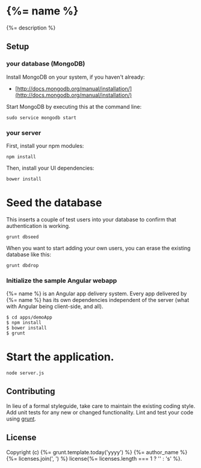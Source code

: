 # {%= name %}

{%= description %}

## Setup

### your database (MongoDB)

Install MongoDB on your system, if you haven't already:

* [http://docs.mongodb.org/manual/installation/](http://docs.mongodb.org/manual/installation/)

Start MongoDB by executing this at the command line:

```
sudo service mongodb start
```

### your server

First, install your npm modules:

```
npm install
```

Then, install your UI dependencies:

```
bower install
```

# Seed the database
This inserts a couple of test users into your database to confirm that authentication is working.

```
grunt dbseed
```

When you want to start adding your own users, you can erase the existing database like this:

```
grunt dbdrop
```

### Initialize the sample Angular webapp
{%= name %} is an Angular app delivery system. Every app delivered by {%= name %} has its own dependencies independent of the server (what with Angular being client-side, and all).

```
$ cd apps/demoApp
$ npm install
$ bower install
$ grunt
```


# Start the application.

```
node server.js
```

## Contributing
In lieu of a formal styleguide, take care to maintain the existing coding style. Add unit tests for any new or changed functionality. Lint and test your code using [grunt](https://github.com/gruntjs/grunt).

## License
Copyright (c) {%= grunt.template.today('yyyy') %} {%= author_name %}
{%= licenses.join(', ') %} license{%= licenses.length === 1 ? '' : 's' %}.
